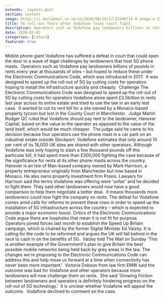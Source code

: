 ```yaml
---
extends: _layouts.post
section: content
image: https://i.dailymail.co.uk/1s/2020/08/29/17/32540714-0-image-a-158_1598718604579.jpg 
title: 5G roll-out fears after Vodafone loses court fight 
description: Operators such as Vodafone pay landowners billions in rents every year at thousands of sites - but hoped to reduce these under the Electronic Communications Code, introduced in 2017. 
date: 2020-03-02 
categories: [latest] 
featured: true 
--- 
```

Mobile phone giant Vodafone has suffered a defeat in court that could open the door to a wave of legal challenges by landowners that host 5G phone masts. 
Operators such as Vodafone pay landowners billions of pounds in rents every year at thousands of sites – but hoped to reduce these under the Electronic Communications Code, which was introduced in 2017. 
It was designed to speed up the roll-out of 5G by cutting costs for operators hoping to install the infrastructure quickly and cheaply. 
Challenge The Electronic Communications Code was designed to speed up the roll-out of 5G by cutting costs for operators
Vodafone alone spent £3.5billion in rents last year across its entire estate and tried to use the law in an early test case. 
It wanted to cut its rent bill for a site owned by a Monaco-based property tycoon but lost in the County Court in Manchester. 
Judge Martin Rodger QC ruled that Vodafone should pay rent to the landowner, Hanover Capital, based on the value to the operator as opposed to the value of the land itself, which would be much cheaper. 
The judge said he came to his decision because four operators use the phone mast in a car park on an industrial estate outside Stockport. Vodafone estimates that only around 10 per cent of its 18,000 UK sites are shared with other operators. Although Vodafone was only hoping to slash a few thousand pounds off this particular bill, it had spent more than £300,000 fighting the case because of the significance for rents at its other phone masts across the country. 
Hanover is an Isle of Man-based company owned by Mark Harrison, a property entrepreneur originally from Manchester but now based in Monaco. He also owns property investment firm Praxis. Lawyers for Harrison said the terms Vodafone was offering were \'unfair\' and he decided to fight them. They said other landowners would now have a good comparison to help them negotiate a better deal. 
It means thousands more landowners could now fight the company on rents.
The defeat for Vodafone comes amid calls for reforms to prevent these rows in order to speed up the installation of 5G infrastructure across the country – which is expected to provide a major economic boost. Critics of the Electronic Communications Code argue there are loopholes that mean it is not fit for purpose. 
Operators joined forces last month to establish the Speed Up Britain campaign, which is chaired by the former Digital Minister Ed Vaizey. It is calling for the code to be reformed and argues the UK will fall behind in the race to cash in on the benefits of 5G. 
Vaizey told The Mail on Sunday \'This is another example of the Government\'s plan to give Britain the best possible mobile networks being held back by grey areas in the law. The changes we\'re proposing to the Electronic Communications Code can address this and help move us forward at a time when connectivity has never been more important.\' 
Victoria Dobson from law firm EMW said the outcome was bad for Vodafone and other operators because more landowners will now challenge them on rents. 
She said \'Growing friction between landowners and operators is definitely hindering progress on the roll-out of 5G technology.\' 
It is unclear whether Vodafone will appeal the outcome. 
Vodafone declined to comment on the case.